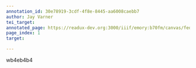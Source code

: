```yaml
---
annotation_id: 30e78919-3cdf-4f8e-8445-aa6008caebb7
author: Jay Varner
tei_target: 
annotated_page: https://readux-dev.org:3000/iiif/emory:b70fm/canvas/fedora:emory:gz6dp
page_index: 1
target: 

---
```

<p>wb4eb4b4</p>